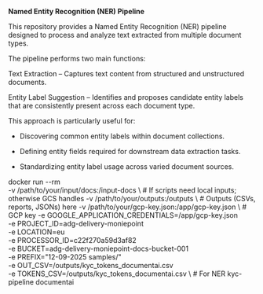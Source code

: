**Named Entity Recognition (NER) Pipeline**

This repository provides a Named Entity Recognition (NER) pipeline designed to process and analyze text extracted from multiple document types.

The pipeline performs two main functions:

Text Extraction – Captures text content from structured and unstructured documents.

Entity Label Suggestion – Identifies and proposes candidate entity labels that are consistently present across each document type.

This approach is particularly useful for:

- Discovering common entity labels within document collections.

- Defining entity fields required for downstream data extraction tasks.

- Standardizing entity label usage across varied document sources.

docker run --rm \
-v /path/to/your/input/docs:/input-docs \  # If scripts need local inputs; otherwise GCS handles
-v /path/to/your/outputs:/outputs \       # Outputs (CSVs, reports, JSONs) here
-v /path/to/your/gcp-key.json:/app/gcp-key.json \  # GCP key
-e GOOGLE_APPLICATION_CREDENTIALS=/app/gcp-key.json \
-e PROJECT_ID=adg-delivery-moniepoint \
-e LOCATION=eu \
-e PROCESSOR_ID=c22f270a59d3af82 \
-e BUCKET=adg-delivery-moniepoint-docs-bucket-001 \
-e PREFIX="12-09-2025 samples/" \
-e OUT_CSV=/outputs/kyc_tokens_documentai.csv \
-e TOKENS_CSV=/outputs/kyc_tokens_documentai.csv \  # For NER
kyc-pipeline documentai
